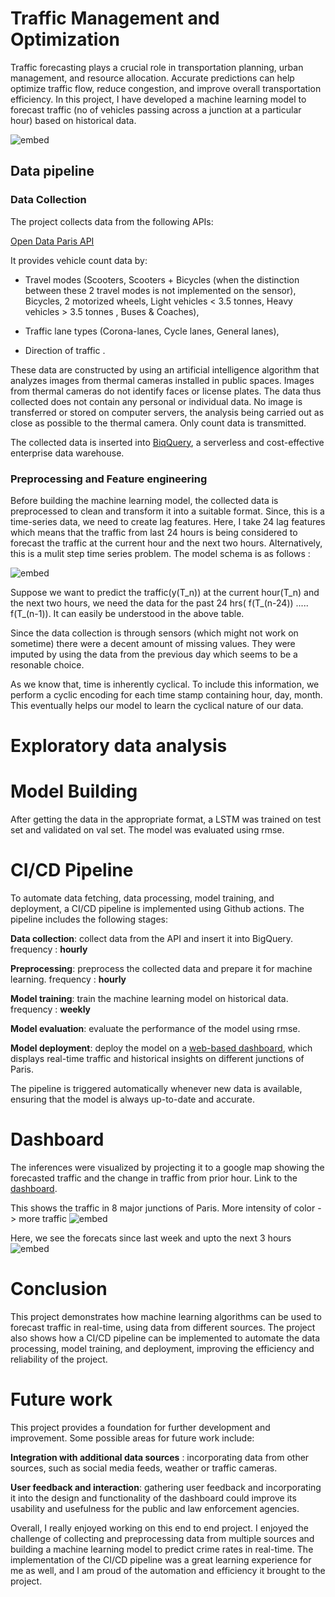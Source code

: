 # Traffic Management and Optimization

Traffic forecasting plays a crucial role in transportation planning, urban management, and resource allocation. Accurate predictions can help optimize traffic flow, reduce congestion, and improve overall transportation efficiency. In this project, I have developed a machine learning model to forecast traffic (no of vehicles passing across a junction at a particular hour) based on historical data.

![embed](https://github.com/pjeena/Traffic-Management-and-Optimization-using-LSTM/blob/main/resources/schema.jpg)

## Data pipeline

### **Data Collection**
The project collects data from the following APIs:

[Open Data Paris API](https://opendata.paris.fr/explore/dataset/comptage-multimodal-comptages/api/?disjunctive.label&disjunctive.mode&disjunctive.voie&disjunctive.sens&disjunctive.trajectoire&sort=t)

It provides vehicle count data by:

* Travel modes (Scooters, Scooters + Bicycles (when the distinction between these 2 travel modes is not implemented on the sensor), Bicycles, 2 motorized wheels, Light vehicles < 3.5 tonnes, Heavy vehicles > 3.5 tonnes , Buses & Coaches),

* Traffic lane types (Corona-lanes, Cycle lanes, General lanes),

* Direction of traffic .

These data are constructed by using an artificial intelligence algorithm that analyzes images from thermal cameras installed in public spaces. Images from thermal cameras do not identify faces or license plates. The data thus collected does not contain any personal or individual data. No image is transferred or stored on computer servers, the analysis being carried out as close as possible to the thermal camera. Only count data is transmitted.


The collected data is inserted into [BiqQuery](https://cloud.google.com/bigquery), a serverless and cost-effective enterprise data warehouse.

### **Preprocessing and Feature engineering**

Before building the machine learning model, the collected data is preprocessed to clean and transform it into a suitable format. Since, this is a time-series data, we need to create lag features. Here, I take 24 lag features which means that the traffic from last 24 hours is being considered to forecast the traffic at the current hour and the next two hours. Alternatively, this is a mulit step time series problem. The model schema is as follows :

![embed](https://github.com/pjeena/Traffic-Management-and-Optimization-using-LSTM/blob/main/resources/model_schema.jpeg)

Suppose we want to predict the traffic(y(T_n)) at the current hour(T_n) and the next two hours, we need the data for the past 24 hrs( f(T_(n-24)) ..... f(T_(n-1)). It can easily be understood in the above table.

Since the data collection is through sensors (which might not work on sometime) there were a decent amount of missing values. They were imputed by using the data from the previous day which seems to be a resonable choice.

As we know that, time is inherently cyclical. To include this information, we perform a cyclic encoding for each time stamp containing hour, day, month. This eventually helps our model to learn the cyclical nature of our data.

# Exploratory data analysis



# Model Building

After getting the data in the appropriate format, a LSTM was trained on test set and validated on val set. The model was evaluated using rmse.

# CI/CD Pipeline

To automate data fetching, data processing, model training, and deployment, a CI/CD pipeline is implemented using Github actions. The pipeline includes the following stages:

**Data collection**: collect data from the API and insert it into BigQuery.  frequency : **hourly**

**Preprocessing**: preprocess the collected data and prepare it for machine learning. frequency : **hourly**

**Model training**: train the machine learning model on historical data. frequency : **weekly**

**Model evaluation**: evaluate the performance of the model using rmse.

**Model deployment**: deploy the model on a [web-based dashboard](https://traffic-management-and-optimization-in-paris.streamlit.app/), which displays real-time traffic and historical insights on different junctions of Paris.


The pipeline is triggered automatically whenever new data is available, ensuring that the model is always up-to-date and accurate.

# Dashboard

The inferences were visualized by projecting it to a google map showing the forecasted traffic and the change in traffic from prior hour.
Link to the [dashboard](https://traffic-management-and-optimization-in-paris.streamlit.app/).

This shows the traffic in 8 major junctions of Paris. More intensity of color -> more traffic
![embed](https://github.com/pjeena/Traffic-Management-and-Optimization-using-LSTM/blob/main/resources/dashboard_1.jpeg)

Here, we see the forecats since last week and upto the next 3 hours
![embed](https://github.com/pjeena/Traffic-Management-and-Optimization-using-LSTM/blob/main/resources/dashboard_2.jpeg)

# Conclusion

This project demonstrates how machine learning algorithms can be used to forecast traffic in real-time, using data from different sources. The project also shows how a CI/CD pipeline can be implemented to automate the data processing, model training, and deployment, improving the efficiency and reliability of the project. 

# Future work

This project provides a foundation for further development and improvement. Some possible areas for future work include:

**Integration with additional data sources** : incorporating data from other sources, such as social media feeds, weather or traffic cameras.

**User feedback and interaction**: gathering user feedback and incorporating it into the design and functionality of the dashboard could improve its usability and usefulness for the public and law enforcement agencies.

Overall, I really enjoyed working on this end to end project. I enjoyed the challenge of collecting and preprocessing data from multiple sources and building a machine learning model to predict crime rates in real-time. The implementation of the CI/CD pipeline was a great learning experience for me as well, and I am proud of the automation and efficiency it brought to the project.

